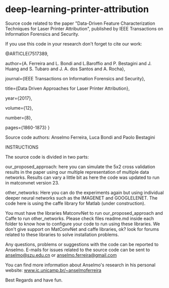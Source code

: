 # deep-learning-printer-attribution
Source code related to the paper "Data-Driven Feature Characterization Techniques for Laser Printer Attribution", published by IEEE Transactions on Information Forensics and Security.

If you use this code in your research don't forget to cite our work:

@ARTICLE{7517389, 

author={A. Ferreira and L. Bondi and L.Baroffio and P. Bestagini and J. Huang and S. Tubaro and J. A. dos Santos and A. Rocha}, 

journal={IEEE Transactions on Information Forensics and Security}, 

title={Data Driven Approaches for Laser Printer Attribution}, 

year={2017}, 

volume={12}, 

number={8}, 

pages={1860-1873}
}

Source code authors: Anselmo Ferreira, Luca Bondi and  Paolo Bestagini

INSTRUCTIONS

The source code is divided in two parts:

our_proposed_approach: here you can simulate the 5x2 cross validation results in the paper using our multiple representation of multiple data networks. Results can vary a little bit as here the code was updated to run in matconvnet version 23.

other_networks: Here you can do the experiments again but using individual deeper neural networks such as the IMAGENET and GOOGLELENET. The code here is using the caffe library for Matlab (under construction).

You must have the libraries MatconvNet to run our_proposed_approach and Caffe to run other_networks. Please check files readme.md inside each folder to know how to configure your code to run using these libraries. We don't give support on MatConvNet and caffe libraries, ok? look for forums related to these libraries to solve installation problems.

Any questions, problems or suggestions with the code can be reported to Anselmo. E-mails for issues related to the source code can be sent to anselmo@szu.edu.cn or anselmo.ferreira@gmail.com

You can find more information about Anselmo's research in his personal website: www.ic.unicamp.br/~anselmoferreira

Best Regards and have fun.

